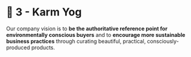 # 📔 3 - Karm Yog

Our company vision is to **be the authoritative reference point for environmentally conscious buyers** and to **encourage more sustainable business practices** through curating beautiful, practical, consciously-produced products.
